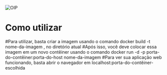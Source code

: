
![OIP](https://github.com/Gagema/dockerproject/assets/115170179/0ee2cb7e-e1e7-442d-85e0-737934269899) <h1>Como utilizar</h1>
#Para utilizar, basta criar a imagem usando o comando docker build -t nome-da-imagem , no diretório atual
#Após isso, você deve colocar essa imagem em um novo contêiner usando o comando docker run -d -p porta-do-contêiner:porta-do-host nome-da-imagem
#Para ver sua aplicação web funcionando, basta abrir o navegador em localhost:porta-do-contêiner-escolhida
